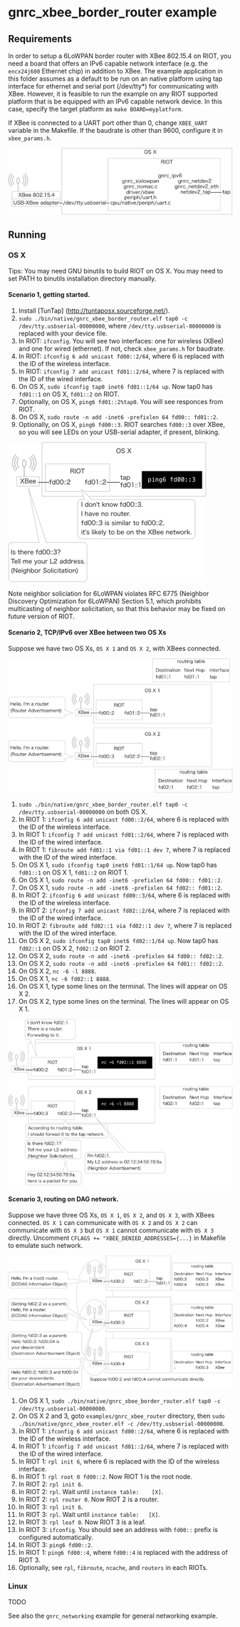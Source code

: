 # gnrc_xbee_border_router example

## Requirements

In order to setup a 6LoWPAN border router with XBee 802.15.4 on RIOT, you need a
board that offers an IPv6 capable network interface (e.g. the `encx24j600`
Ethernet chip) in addition to XBee. The example application in this folder
assumes as a default to be run on an native platform using tap interface for
ethernet and serial port (/dev/tty*) for communicating with XBee. However, it is
feasible to run the example on any RIOT supported platform that is be equipped
with an IPv6 capable network device. In this case, specify the target platform
as `make BOARD=myplatform`.

If XBee is connected to a UART port other than 0, change `XBEE_UART` variable
in the Makefile. If the baudrate is other than 9600, configure it in
`xbee_params.h`.

![organization of modules and devices](img/page_001.png)

## Running

### OS X

Tips: You may need GNU binutils to build RIOT on OS X.
You may need to set PATH to binutils installation directory manually.

#### Scenario 1, getting started.

1. Install [TunTap] (http://tuntaposx.sourceforge.net/).
2. `sudo ./bin/native/gnrc_xbee_border_router.elf tap0 -c /dev/tty.usbserial-00000000`,
   where `/dev/tty.usbserial-00000000` is replaced with your device file.
3. In RIOT: `ifconfig`.
   You will see two interfaces: one for wireless (XBee) and one for wired
   (ethernet). If not, check `xbee_params.h` for baudrate.
4. In RIOT: `ifconfig 6 add unicast fd00::2/64`, where 6 is replaced with
   the ID of the wireless interface.
5. In RIOT: `ifconfig 7 add unicast fd01::2/64`, where 7 is replaced with
   the ID of the wired interface.
6. On OS X, `sudo ifconfig tap0 inet6 fd01::1/64 up`.
   Now tap0 has `fd01::1` on OS X, `fd01::2` on RIOT.
7. Optionally, on OS X, `ping6 fd01::2%tap0`.
   You will see responces from RIOT.
8. On OS X, `sudo route -n add -inet6 -prefixlen 64 fd00:: fd01::2`.
9. Optionally, on OS X, `ping6 fd00::3`.
   RIOT searches `fd00::3` over XBee, so you will see LEDs on your USB-serial
   adapter, if present,  blinking.

![](img/page_002.png)

Note neighbor soliciation for 6LoWPAN violates RFC 6775 (Neighbor Discovery
Optimization for 6LoWPAN) Section 5.1, which prohibits multicasting of neighbor
solicitation, so that this behavior may be fixed on future version of RIOT.

#### Scenario 2, TCP/IPv6 over XBee between two OS Xs

Suppose we have two OS Xs, `OS X 1` and `OS X 2`, with XBees connected.

![](img/page_003.png)

1. `sudo ./bin/native/gnrc_xbee_border_router.elf tap0 -c /dev/tty.usbserial-00000000` on both OS X.
2. In RIOT 1: `ifconfig 6 add unicast fd00::2/64`, where 6 is replaced with
   the ID of the wireless interface.
3. In RIOT 1: `ifconfig 7 add unicast fd01::2/64`, where 7 is replaced with
   the ID of the wired interface.
4. In RIOT 1: `fibroute add fd01::1 via fd01::1 dev 7`, where 7 is replaced with
   the ID of the wired interface.
5. On OS X 1, `sudo ifconfig tap0 inet6 fd01::1/64 up`.
   Now tap0 has `fd01::1` on OS X 1, `fd01::2` on RIOT 1.
6. On OS X 1, `sudo route -n add -inet6 -prefixlen 64 fd00:: fd01::2`.
7. On OS X 1, `sudo route -n add -inet6 -prefixlen 64 fd02:: fd01::2`.
8. In RIOT 2: `ifconfig 6 add unicast fd00::3/64`, where 6 is replaced with
   the ID of the wireless interface.
9. In RIOT 2: `ifconfig 7 add unicast fd02::2/64`, where 7 is replaced with
   the ID of the wired interface.
10. In RIOT 2: `fibroute add fd02::1 via fd02::1 dev 7`, where 7 is replaced
    with the ID of the wired interface.
11. On OS X 2, `sudo ifconfig tap0 inet6 fd02::1/64 up`.
    Now tap0 has `fd02::1` on OS X 2, `fd02::2` on RIOT 2.
12. On OS X 2, `sudo route -n add -inet6 -prefixlen 64 fd00:: fd02::2`.
13. On OS X 2, `sudo route -n add -inet6 -prefixlen 64 fd01:: fd02::2`.
14. On OS X 2, `nc -6 -l 8888`.
15. On OS X 1, `nc -6 fd02::1 8888`.
16. On OS X 1, type some lines on the terminal. The lines will appear on OS X 2.
17. On OS X 2, type some lines on the terminal. The lines will appear on OS X 1.

![](img/page_004.png)

#### Scenario 3, routing on DAG network.

Suppose we have three OS Xs, `OS X 1`, `OS X 2`, and `OS X 3`, with XBees
connected. `OS X 1` can communicate with `OS X 2` and `OS X 2` can communicate
with `OS X 3` but `OS X 1` cannot communicate with `OS X 3` directly.  Uncomment
`CFLAGS += "XBEE_DENIED_ADDRESSES={...}` in Makefile to emulate such network.

![](img/page_005.png)

1. On OS X 1, `sudo ./bin/native/gnrc_xbee_border_router.elf tap0 -c /dev/tty.usbserial-00000000`.
2. On OS X 2 and 3, goto `examples/gnrc_xbee_router` directory, then
   `sudo ./bin/native/gnrc_xbee_router.elf -c /dev/tty.usbserial-00000000`.
3. In RIOT 1: `ifconfig 6 add unicast fd00::2/64`, where 6 is replaced with
   the ID of the wireless interface.
4. In RIOT 1: `ifconfig 7 add unicast fd01::2/64`, where 7 is replaced with
   the ID of the wired interface.
5. In RIOT 1: `rpl init 6`, where 6 is replaced with the ID of the wireless
   interface.
6. In RIOT 1: `rpl root 0 fd00::2`. Now RIOT 1 is the root node.
7. In RIOT 2: `rpl init 6`.
8. In RIOT 2: `rpl`. Wait until `instance table:	[X]`.
9. In RIOT 2: `rpl router 0`. Now RIOT 2 is a router.
10. In RIOT 3: `rpl init 6`.
11. In RIOT 3: `rpl`. Wait until `instance table:	[X]`.
12. In RIOT 3: `rpl leaf 0`. Now RIOT 3 is a leaf.
13. In RIOT 3: `ifconfig`. You should see an address with `fd00::` prefix is
    configured automatically.
14. In RIOT 3: `ping6 fd00::2`.
15. In RIOT 1: `ping6 fd00::4`, where `fd00::4` is replaced with the address of
    RIOT 3.
16. Optionally, see `rpl`, `fibroute`, `ncache`,  and `routers` in each RIOTs.

### Linux

TODO

See also the `gnrc_networking` example for general networking example.
